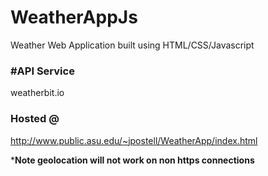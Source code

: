 # WeatherAppJs

Weather Web Application built using HTML/CSS/Javascript

### **#API Service**

weatherbit.io

### Hosted @

http://www.public.asu.edu/~jpostell/WeatherApp/index.html



***Note geolocation will not work on non https connections**
